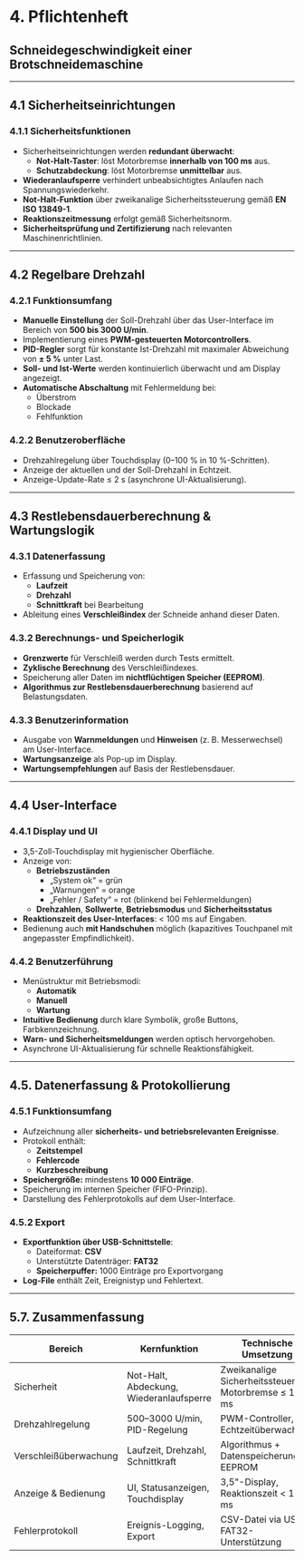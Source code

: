 # 4. Pflichtenheft  
## Schneidegeschwindigkeit einer Brotschneidemaschine

---

## 4.1 Sicherheitseinrichtungen

### 4.1.1 Sicherheitsfunktionen
- Sicherheitseinrichtungen werden **redundant überwacht**:
  - **Not-Halt-Taster**: löst Motorbremse **innerhalb von 100 ms** aus.
  - **Schutzabdeckung**: löst Motorbremse **unmittelbar** aus.
- **Wiederanlaufsperre** verhindert unbeabsichtigtes Anlaufen nach Spannungswiederkehr.
- **Not-Halt-Funktion** über zweikanalige Sicherheitssteuerung gemäß **EN ISO 13849-1**.
- **Reaktionszeitmessung** erfolgt gemäß Sicherheitsnorm.
- **Sicherheitsprüfung und Zertifizierung** nach relevanten Maschinenrichtlinien.

---

## 4.2 Regelbare Drehzahl

### 4.2.1 Funktionsumfang
- **Manuelle Einstellung** der Soll-Drehzahl über das User-Interface im Bereich von **500 bis 3000 U/min**.
- Implementierung eines **PWM-gesteuerten Motorcontrollers**.
- **PID-Regler** sorgt für konstante Ist-Drehzahl mit maximaler Abweichung von **± 5 %** unter Last.
- **Soll- und Ist-Werte** werden kontinuierlich überwacht und am Display angezeigt.
- **Automatische Abschaltung** mit Fehlermeldung bei:
  - Überstrom  
  - Blockade  
  - Fehlfunktion

### 4.2.2 Benutzeroberfläche
- Drehzahlregelung über Touchdisplay (0–100 % in 10 %-Schritten).
- Anzeige der aktuellen und der Soll-Drehzahl in Echtzeit.
- Anzeige-Update-Rate ≤ 2 s (asynchrone UI-Aktualisierung).

---

## 4.3 Restlebensdauerberechnung & Wartungslogik

### 4.3.1 Datenerfassung
- Erfassung und Speicherung von:
  - **Laufzeit**
  - **Drehzahl**
  - **Schnittkraft** bei Bearbeitung
- Ableitung eines **Verschleißindex** der Schneide anhand dieser Daten.

### 4.3.2 Berechnungs- und Speicherlogik
- **Grenzwerte** für Verschleiß werden durch Tests ermittelt.
- **Zyklische Berechnung** des Verschleißindexes.
- Speicherung aller Daten im **nichtflüchtigen Speicher (EEPROM)**.
- **Algorithmus zur Restlebensdauerberechnung** basierend auf Belastungsdaten.

### 4.3.3 Benutzerinformation
- Ausgabe von **Warnmeldungen** und **Hinweisen** (z. B. Messerwechsel) am User-Interface.
- **Wartungsanzeige** als Pop-up im Display.
- **Wartungsempfehlungen** auf Basis der Restlebensdauer.

---

## 4.4 User-Interface

### 4.4.1 Display und UI
- 3,5-Zoll-Touchdisplay mit hygienischer Oberfläche.
- Anzeige von:
  - **Betriebszuständen**  
    - „System ok“ = grün  
    - „Warnungen“ = orange  
    - „Fehler / Safety“ = rot (blinkend bei Fehlermeldungen)  
  - **Drehzahlen**, **Sollwerte**, **Betriebsmodus** und **Sicherheitsstatus**
- **Reaktionszeit des User-Interfaces**: < 100 ms auf Eingaben.
- Bedienung auch **mit Handschuhen** möglich (kapazitives Touchpanel mit angepasster Empfindlichkeit).

### 4.4.2 Benutzerführung
- Menüstruktur mit Betriebsmodi:
  - **Automatik**
  - **Manuell**
  - **Wartung**
- **Intuitive Bedienung** durch klare Symbolik, große Buttons, Farbkennzeichnung.
- **Warn- und Sicherheitsmeldungen** werden optisch hervorgehoben.
- Asynchrone UI-Aktualisierung für schnelle Reaktionsfähigkeit.

---

## 4.5. Datenerfassung & Protokollierung

### 4.5.1 Funktionsumfang
- Aufzeichnung aller **sicherheits- und betriebsrelevanten Ereignisse**.
- Protokoll enthält:
  - **Zeitstempel**
  - **Fehlercode**
  - **Kurzbeschreibung**
- **Speichergröße:** mindestens **10 000 Einträge**.
- Speicherung im internen Speicher (FIFO-Prinzip).
- Darstellung des Fehlerprotokolls auf dem User-Interface.

### 4.5.2 Export
- **Exportfunktion über USB-Schnittstelle**:
  - Dateiformat: **CSV**
  - Unterstützte Datenträger: **FAT32**
  - **Speicherpuffer:** 1000 Einträge pro Exportvorgang
- **Log-File** enthält Zeit, Ereignistyp und Fehlertext.

---

## 5.7. Zusammenfassung

| Bereich | Kernfunktion | Technische Umsetzung |
|----------|---------------|----------------------|
| Sicherheit | Not-Halt, Abdeckung, Wiederanlaufsperre | Zweikanalige Sicherheitssteuerung, Motorbremse ≤ 100 ms |
| Drehzahlregelung | 500–3000 U/min, PID-Regelung | PWM-Controller, Echtzeitüberwachung |
| Verschleißüberwachung | Laufzeit, Drehzahl, Schnittkraft | Algorithmus + Datenspeicherung im EEPROM |
| Anzeige & Bedienung | UI, Statusanzeigen, Touchdisplay | 3,5"-Display, Reaktionszeit < 100 ms |
| Fehlerprotokoll | Ereignis-Logging, Export | CSV-Datei via USB, FAT32-Unterstützung |
